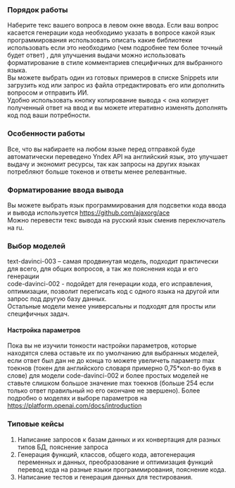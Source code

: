 ### Порядок работы   
Наберите текс вашего вопроса  в левом окне ввода. 
Если ваш вопрос касается генерации кода необходимо указать в вопросе какой  язык программирования использовать описать какие библиотеки использовать если это необходимо (чем подробнее тем более точный будет ответ) ,  для улучшения выдачи можно использовать  форматирование в стиле комментариев специфичных для выбранного языка.    
Вы можете выбрать один из готовых примеров в списке Snippets  или загрузить код или запрос из файла отредактировать его  или дополнить вопросом и отправить ИИ.   
Удобно использовать кнопку копирование вывода <  она копирует полученный ответ на ввод  и вы можете итеративно изменять дополнять код под ваши потребности.   

### Особенности работы    
Все, что вы набираете на любом языке перед отправкой буде автоматически переведено Yndex API на английский язык, это улучшает выдачу и экономит ресурсы, так как запросы на других языках потребляют больше токенов и ответы менее релевантные.       

### Форматирование ввода вывода   
Вы можете выбрать язык программирования для подсветки кода ввода и вывода  используется  <https://github.com/ajaxorg/ace>   
Можно перевести текс вывода на русский язык сменив переключатель на ru.   

### Выбор моделей   
text-davinci-003 – самая продвинутая модель, подходит практически для всего, для общих вопросов, а так же пояснения кода и его генерации       
code-davinci-002  - подойдет для генерации кода, его исправления, оптимизации,  позволит переписать код с одного языка на другой или запрос под другую базу данных.     
Остальные модели менее универсальны и подходят для просты или специфичных задач.   

#### Настройка параметров   
Пока вы не изучили тонкости настройки параметров, которые находятся слева  оставьте их по умолчанию для выбранных моделей, если ответ был дан не до конца то можете увеличеть параметр max тоекнов (токен для английского словаря примерно 0,75*кол-во букв в слове) для модели code-davinci-002 и более простых моделей не ставьте слишком большое значение max тоекнов (больше 254 если только ответ правильный но его окончане не звершено). Более подробно о моделях и выборе параметров на <https://platform.openai.com/docs/introduction>   

### Типовые кейсы
1. Написание запросов к базам данных и их конвертация для разных типов БД, пояснение запроса
2. Генерация функций, классов, общего кода,  автогенерация переменных и данных, преобразование и оптимизация функций перевод кода на разные языки программирования, пояснение кода.   
3. Написание тестов и генерация данных для тестирования.     